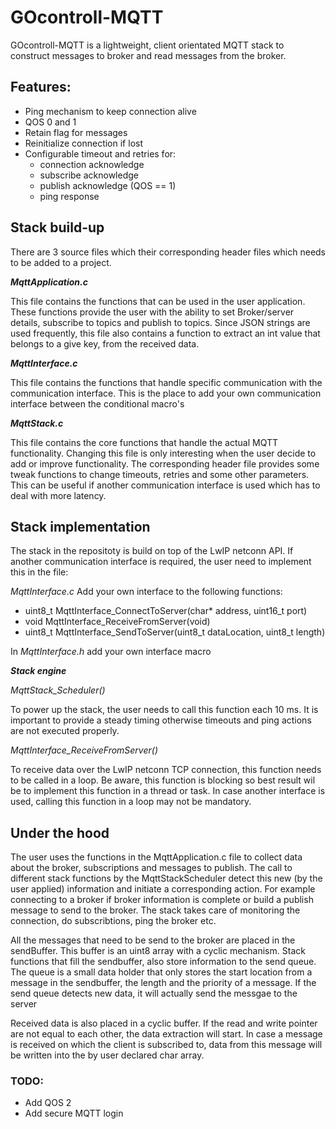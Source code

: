 # GOcontroll-MQTT

GOcontroll-MQTT is a lightweight, client orientated MQTT stack to construct messages to broker and read messages from the broker.

## Features:

- Ping mechanism to keep connection alive
- QOS 0 and 1
- Retain flag for messages
- Reinitialize connection if lost
- Configurable timeout and retries for:	
  - connection acknowledge
  - subscribe acknowledge
  - publish acknowledge (QOS == 1)
  - ping response


## Stack build-up

There are 3 source files which their corresponding header files which needs to be added to a project.


***MqttApplication.c***

This file contains the functions that can be used in the user application. These functions provide the user with the ability to set Broker/server details, subscribe to topics and publish to topics. Since JSON strings are used frequently, this file also contains a function to extract an int value that belongs to a give key, from the received data. 


***MqttInterface.c***

This file contains the functions that handle specific communication with the communication interface. This is the place to add your own communication interface between the conditional macro's 


***MqttStack.c***

This file contains the core functions that handle the actual MQTT functionality. Changing this file is only interesting when the user decide to add or improve functionality. The corresponding header file provides some tweak functions to change timeouts, 
retries and some other parameters. This can be useful if another communication interface is used which has to deal with more latency.


## Stack implementation

The stack in the repositoty is build on top of the LwIP netconn API. If another communication interface is required, the user need to implement this in the file: 

*MqttInterface.c* Add your own interface to the following functions:

- uint8_t MqttInterface_ConnectToServer(char* address, uint16_t port)
- void MqttInterface_ReceiveFromServer(void)
- uint8_t MqttInterface_SendToServer(uint8_t dataLocation, uint8_t length)

In *MqttInterface.h* add your own interface macro


***Stack engine***

*MqttStack_Scheduler()*

To power up the stack, the user needs to call this function each 10 ms. It is 
important to provide a steady timing otherwise timeouts and ping actions are 
not executed properly.

*MqttInterface_ReceiveFromServer()*

To receive data over the LwIP netconn TCP connection, this function needs to be 
called in a loop. Be aware, this function is blocking so best result wil be to 
implement this function in a thread or task. In case another interface is used, 
calling this function in a loop may not be mandatory.    

## Under the hood

The user uses the functions in the MqttApplication.c file to collect data about the broker, subscriptions and messages to publish. The call to different stack functions by the MqttStackScheduler detect this new (by the user applied)  information and initiate a corresponding action. For example connecting to a broker if broker information is complete or build a publish message to send to the broker. The stack takes care of monitoring the connection, do subscribtions, ping the broker etc.

All the messages that need to be send to the broker are placed in the sendBuffer. This buffer is an uint8 array with a cyclic mechanism. Stack functions that fill the sendbuffer, also store information to the send queue. The queue is a small data holder that only stores the start location from a message in the sendbuffer, the length and the priority of a message. If the send queue detects new data, it will actually send the messgae to the server  

Received data is also placed in a cyclic buffer. If the read and write pointer are not equal to each other, the data extraction will start. In case a message is received on which the client is subscribed to, data from this message will be written into the by user declared char array.



### TODO:
- Add QOS 2
- Add secure MQTT login
